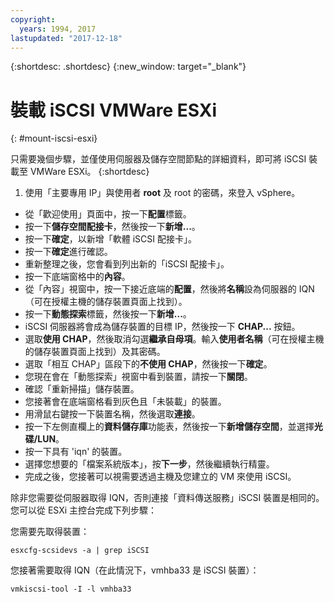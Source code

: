 ```yaml
---
copyright:
  years: 1994, 2017
lastupdated: "2017-12-18"
---
```


{:shortdesc: .shortdesc}
{:new_window: target="_blank"}

# 裝載 iSCSI VMWare ESXi
{: #mount-iscsi-esxi}

只需要幾個步驟，並僅使用伺服器及儲存空間節點的詳細資料，即可將 iSCSI 裝載至 VMWare ESXi。
{:shortdesc}

1. 使用「主要專用 IP」與使用者 **root** 及 root 的密碼，來登入 vSphere。
* 從「歡迎使用」頁面中，按一下**配置**標籤。
* 按一下**儲存空間配接卡**，然後按一下**新增...**。
* 按一下**確定**，以新增「軟體 iSCSI 配接卡」。
* 按一下**確定**進行確認。
* 重新整理之後，您會看到列出新的「iSCSI 配接卡」。
* 按一下底端窗格中的**內容**。
* 從「內容」視窗中，按一下接近底端的**配置**，然後將**名稱**設為伺服器的 IQN（可在授權主機的儲存裝置頁面上找到）。
* 按一下**動態探索**標籤，然後按一下**新增...**。
* iSCSI 伺服器將會成為儲存裝置的目標 IP，然後按一下 **CHAP...** 按鈕。
* 選取**使用 CHAP**，然後取消勾選**繼承自母項**。輸入**使用者名稱**（可在授權主機的儲存裝置頁面上找到）及其密碼。
* 選取「相互 CHAP」區段下的**不使用 CHAP**，然後按一下**確定**。
* 您現在會在「動態探索」視窗中看到裝置，請按一下**關閉**。
* 確認「重新掃描」儲存裝置。
* 您接著會在底端窗格看到灰色且「未裝載」的裝置。
* 用滑鼠右鍵按一下裝置名稱，然後選取**連接**。
* 按一下左側直欄上的**資料儲存庫**功能表，然後按一下**新增儲存空間**，並選擇**光碟/LUN**。
* 按一下具有 'iqn' 的裝置。
* 選擇您想要的「檔案系統版本」，按**下一步**，然後繼續執行精靈。
* 完成之後，您接著可以視需要透過主機及您建立的 VM 來使用 iSCSI。



除非您需要從伺服器取得 IQN，否則連接「資料傳送服務」iSCSI 裝置是相同的。您可以從 ESXi 主控台完成下列步驟：

您需要先取得裝置：

`esxcfg-scsidevs -a | grep iSCSI`

您接著需要取得 IQN（在此情況下，vmhba33 是 iSCSI 裝置）：

`vmkiscsi-tool -I -l vmhba33`
